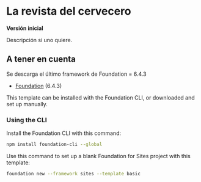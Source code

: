 # La revista del cervecero

**Versión inicial**

Descripción si uno quiere.

## A tener en cuenta

Se descarga el último framework de Foundation = 6.4.3

- [Foundation](http://foundation.zurb.com/sites/docs/installation.html) (6.4.3)

This template can be installed with the Foundation CLI, or downloaded and set up manually.

### Using the CLI

Install the Foundation CLI with this command:

```bash
npm install foundation-cli --global
```

Use this command to set up a blank Foundation for Sites project with this template:

```bash
foundation new --framework sites --template basic
```
